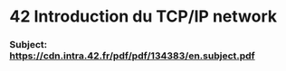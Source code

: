 # 42 Introduction du TCP/IP network

### Subject: https://cdn.intra.42.fr/pdf/pdf/134383/en.subject.pdf

